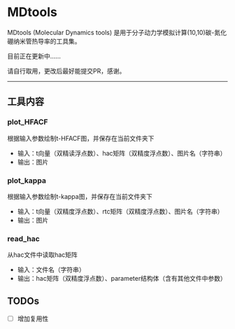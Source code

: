 # MDtools
MDtools (Molecular Dynamics tools) 是用于分子动力学模拟计算(10,10)碳-氮化硼纳米管热导率的工具集。

目前正在更新中……

请自行取用，更改后最好能提交PR，感谢。

---

## 工具内容

### plot_HFACF

根据输入参数绘制t-HFACF图，并保存在当前文件夹下

* 输入：t向量（双精读浮点数）、hac矩阵（双精度浮点数）、图片名（字符串）
* 输出：图片

### plot_kappa

根据输入参数绘制t-kappa图，并保存在当前文件夹下

* 输入：t向量（双精度浮点数）、rtc矩阵（双精度浮点数）、图片名（字符串）
* 输出：图片

### read_hac

从hac文件中读取hac矩阵

* 输入：文件名（字符串）
* 输出：hac矩阵（双精度浮点数）、parameter结构体（含有其他文件中参数）

## TODOs

* [ ] 增加复用性